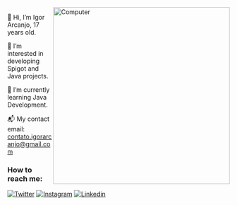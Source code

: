 <img src="https://i.imgur.com/PUPMTop.gif" width="400px" align="right" alt="Computer">

👋 Hi, I’m Igor Arcanjo, 17 years old.

👀 I’m interested in developing Spigot and Java projects.

🌱 I’m currently learning Java Development.

📬 My contact email: contato.igorarcanjo@gmail.com

### How to reach me:
[![Twitter](https://img.shields.io/badge/Twitter-1DA1F2?style=for-the-badge&logo=twitter&logoColor=white)](https://twitter.com/igoorarcanjo)
[![Instagram](https://img.shields.io/badge/INSTAGRAM-E1306C?style=for-the-badge&logo=instagram&logoColor=white)](https://instagram.com/igoorarcanjo)
[![Linkedin](https://img.shields.io/badge/LINKEDIN-0e76a8?style=for-the-badge&logo=linkedin&logoColor=white)](https://www.linkedin.com/in/igor-arcanjo-50b108202/)

